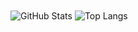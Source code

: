<img align="center" alt="GitHub Stats" src="https://github-readme-stats.vercel.app/api?username=haohaoqian&theme=tokyonight&show_icons=true&include_all_commits=true" />
<img align="center" alt="Top Langs" src="https://github-readme-stats.vercel.app/api/top-langs/?username=haohaoqian&theme=tokyonight"?hide=jupyter%20notebook/>
